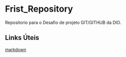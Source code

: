 # Frist_Repository 

Repositorio para o Desafio de projeto GIT/GITHUB da DIO.


## Links Úteis 
[markdown](https://www.markdownguide.org/getting-started/)
